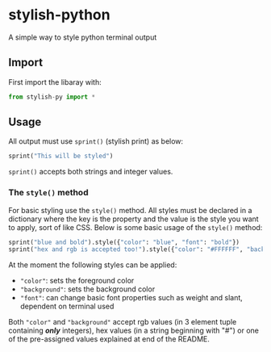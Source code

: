 # stylish-python
A simple way to style python terminal output

## Import
First import the libaray with:
```python
from stylish-py import *
```
## Usage
All output must use `sprint()` (stylish print) as below:
```python
sprint("This will be styled")
```
`sprint()` accepts both strings and integer values.

### The `style()` method

For basic styling use the `style()` method. All styles must be declared in a dictionary where the key is the property and the value is the style you want to apply, sort of like CSS. Below is some basic usage of the `style()` method:
```python
sprint("blue and bold").style({"color": "blue", "font": "bold"})
sprint("hex and rgb is accepted too!").style({"color": "#FFFFFF", "background": (0,0,0)})
```
At the moment the following styles can be applied:
* `"color"`: sets the foreground color
* `"background"`: sets the background color
* `"font"`: can change basic font properties such as weight and slant, dependent on terminal used

Both `"color"` and `"background"` accept rgb values (in 3 element tuple containing ***only*** integers), hex values (in a string beginning with "#") or one of the pre-assigned values explained at end of the README.
